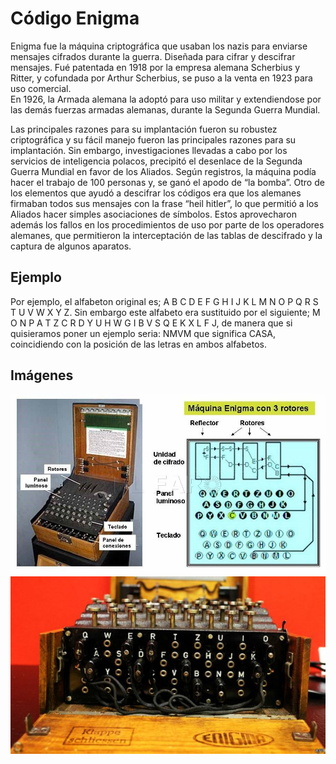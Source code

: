 # Código Enigma
Enigma fue la máquina criptográfica que usaban los nazis para enviarse mensajes cifrados durante la guerra. Diseñada para cifrar y descifrar mensajes. Fué patentada en 1918 por la empresa alemana Scherbius y Ritter, y cofundada por Arthur Scherbius, se puso a la venta en 1923 para uso comercial.  
En 1926, la Armada alemana la adoptó para uso militar y extendiendose por las demás fuerzas armadas alemanas, durante la Segunda Guerra Mundial.

Las principales razones para su implantación fueron su robustez criptográfica y su fácil manejo fueron las principales razones para su implantación. Sin embargo, investigaciones llevadas a cabo por los servicios de inteligencia polacos, precipitó el desenlace de la Segunda Guerra Mundial en favor de los Aliados. Según registros, la máquina podía hacer el trabajo de 100 personas y, se ganó el apodo de “la bomba”. Otro de los elementos que ayudó a descifrar los códigos era que los alemanes firmaban todos sus mensajes con la frase “heil hitler”, lo que permitió a los Aliados hacer simples asociaciones de símbolos. Estos aprovecharon además los fallos en los procedimientos de uso por parte de los operadores alemanes, que permitieron la interceptación de las tablas de descifrado y la captura de algunos aparatos.
## Ejemplo
Por ejemplo, el alfabeton original es;  A B C D E F G H I J K L M N O P Q R S T U V W X Y Z. Sin embargo este alfabeto era sustituido por el siguiente; M O N P A T Z C R D Y U H W G I B V S Q E K X L F J, de manera que si quisieramos poner un ejemplo seria: NMVM que significa CASA, coincidiendo con la posición de las letras en ambos alfabetos.
## Imágenes
![image](enigma.png)
![image](enigma2.png)
